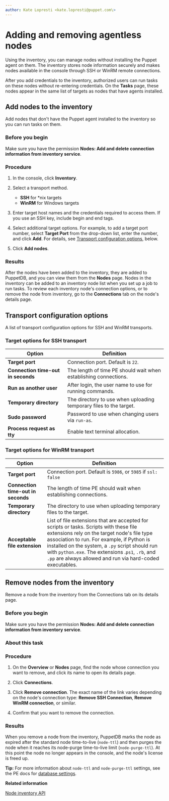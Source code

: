 ```yaml
---
author: Kate Lopresti <kate.lopresti@puppet.com\>
---
```


# Adding and removing agentless nodes

Using the inventory, you can manage nodes without installing the Puppet agent on them. The inventory stores node information securely and makes nodes available in the console through SSH or WinRM remote connections.

After you add credentials to the inventory, authorized users can run tasks on these nodes without re-entering credentials. On the **Tasks** page, these nodes appear in the same list of targets as nodes that have agents installed.

## Add nodes to the inventory

Add nodes that don't have the Puppet agent installed to the inventory so you can run tasks on them.

### Before you begin

Make sure you have the permission **Nodes: Add and delete connection information from inventory service**.

### Procedure

1.  In the console, click **Inventory**.

2.  Select a transport method.

    -   **SSH** for \*nix targets
    -   **WinRM** for Windows targets
3.  Enter target host names and the credentials required to access them. If you use an SSH key, include begin and end tags.

4.  Select additional target options. For example, to add a target port number, select **Target Port** from the drop-down list, enter the number, and click **Add**. For details, see [Transport configuration options](adding_and_removing_nodes_inventory.md#), below.

5.  Click **Add nodes**.


### Results

After the nodes have been added to the inventory, they are added to PuppetDB, and you can view them from the **Nodes** page. Nodes in the inventory can be added to an inventory node list when you set up a job to run tasks. To review each inventory node's connection options, or to remove the node from inventory, go to the **Connections** tab on the node's details page.

## Transport configuration options

A list of transport configuration options for SSH and WinRM transports.

### Target options for SSH transport

|Option|Definition|
|------|----------|
|**Target port**|Connection port. Default is `22`.|
|**Connection time-out in seconds**|The length of time PE should wait when establishing connections.|
|**Run as another user**|After login, the user name to use for running commands.|
|**Temporary directory**|The directory to use when uploading temporary files to the target.|
|**Sudo password**|Password to use when changing users via `run-as`.|
|**Process request as tty**|Enable text terminal allocation.|

### Target options for WinRM transport

|Option|Definition|
|------|----------|
|**Target port**|Connection port. Default is `5986`, or `5985` if `ssl: false`|
|**Connection time-out in seconds**|The length of time PE should wait when establishing connections.|
|**Temporary directory**|The directory to use when uploading temporary files to the target.|
|**Acceptable file extension**|List of file extensions that are accepted for scripts or tasks. Scripts with these file extensions rely on the target node's file type association to run. For example, if Python is installed on the system, a `.py` script should run with `python.exe`. The extensions .`ps1`, `.rb`, and `.pp` are always allowed and run via hard-coded executables.|

## Remove nodes from the inventory

Remove a node from the inventory from the Connections tab on its details page.

### Before you begin

Make sure you have the permission **Nodes: Add and delete connection information from inventory service**.

### About this task

### Procedure

1.  On the **Overview** or **Nodes** page, find the node whose connection you want to remove, and click its name to open its details page.

2.  Click **Connections**.

3.  Click **Remove connection**. The exact name of the link varies depending on the node's connection type: **Remove SSH Connection**, **Remove WinRM connection**, or similar.

4.  Confirm that you want to remove the connection.


### Results

When you remove a node from the inventory, PuppetDB marks the node as expired after the standard node time-to-live \(`node-ttl`\) and then purges the node when it reaches its node-purge time-to-live limit \(`node-purge-ttl`\). At this point the node no longer appears in the console, and the node's license is freed up.

**Tip:** For more information about `node-ttl` and `node-purge-ttl` settings, see the PE docs for [database settings](https://puppet.com/docs/puppetdb/latest/configure.html#database-settings).

**Related information**  


[Node inventory API](node_inventory_api.md#)


